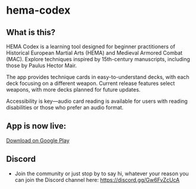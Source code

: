 # hema-codex

## What is this?
HEMA Codex is a learning tool designed for beginner practitioners of Historical European Martial Arts (HEMA) and Medieval Armored Combat (MAC). Explore techniques inspired by 15th-century manuscripts, including those by Paulus Hector Mair.

The app provides technique cards in easy-to-understand decks, with each deck focusing on a different weapon. Current release features select weapons, with more decks planned for future updates.

Accessibility is key—audio card reading is available for users with reading disabilities or those who prefer an audio format.


## App is now live: ##
[Download on Google Play](https://play.google.com/store/apps/details?id=com.codextenebris.HEMACodex)

## Discord
- Join the community or just stop by to say hi, whatever your reason you can join the Discord channel here:
https://discord.gg/Gw6FvZcUcA
